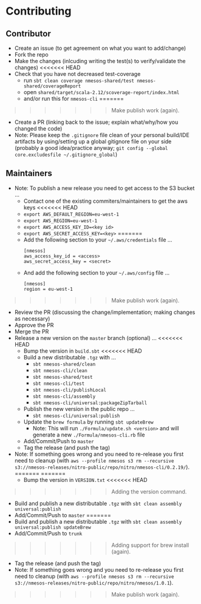 # Contributing

## Contributor

* Create an issue (to get agreement on what you want to add/change)
* Fork the repo
* Make the changes (inlcuding writing the test(s) to verify/validate the changes)
<<<<<<< HEAD
* Check that you have not decreased test-coverage
  * run `sbt clean coverage nmesos-shared/test nmesos-shared/coverageReport`
  * open `shared/target/scala-2.12/scoverage-report/index.html`
  * and/or run this for `nmesos-cli`
=======
>>>>>>> Make publish work (again).
* Create a PR (linking back to the issue; explain what/why/how you changed the code)
* Note: Please keep the `.gitignore` file clean of your personal build/IDE artifacts by using/setting up a global gitignore file on your side (probably a good idea/practice anyway; `git config --global core.excludesfile ~/.gitignore_global`)

## Maintainers

* Note: To publish a new release you need to get access to the S3 bucket ...
  * Contact one of the existing commiters/maintainers to get the aws keys
<<<<<<< HEAD
  * `export AWS_DEFAULT_REGION=eu-west-1`
  * `export AWS_REGION=eu-west-1`
  * `export AWS_ACCESS_KEY_ID=<key id>`
  * `export AWS_SECRET_ACCESS_KEY=<key>`
=======
  * Add the following section to your `~/.aws/credentials` file ...
    ```
    [nmesos]
    aws_access_key_id = <access>
    aws_secret_access_key = <secret>    
    ```
  * And add the following section to your `~/.aws/config` file ...
    ```
    [nmesos]
    region = eu-west-1
    ```
>>>>>>> Make publish work (again).
* Review the PR (discussing the change/implementation; making changes as necessary)
* Approve the PR
* Merge the PR
* Release a new version on the `master` branch (optional) ...
<<<<<<< HEAD
  * Bump the version in `build.sbt`
<<<<<<< HEAD
  * Build a new distributable `.tgz` with ...
    * `sbt nmesos-shared/clean` 
    * `sbt nmesos-cli/clean` 
    * `sbt nmesos-shared/test` 
    * `sbt nmesos-cli/test` 
    * `sbt nmesos-cli/publishLocal`
    * `sbt nmesos-cli/assembly`
    * `sbt nmesos-cli/universal:packageZipTarball`
  * Publish the new version in the public repo ...
    * `sbt nmesos-cli/universal:publish`
  * Update the `brew formula` by running `sbt updateBrew`
    * Note: This will run `./Formula/update.sh <version>` and will generate a new `./Formula/nmesos-cli.rb` file 
  * Add/Commit/Push to `master`
  * Tag the release (and push the tag)
* Note: If something goes wrong and you need to re-release you first need to cleanup (with `aws --profile nmesos s3 rm --recursive s3://nmesos-releases/nitro-public/repo/nitro/nmesos-cli/0.2.19/`).
=======
=======
  * Bump the version in `VERSION.txt`
<<<<<<< HEAD
>>>>>>> Adding the version command.
  * Build and publish a new distributable `.tgz` with `sbt clean assembly universal:publish` 
  * Add/Commit/Push to `master`
=======
  * Build and publish a new distributable `.tgz` with `sbt clean assembly universal:publish updateBrew` 
  * Add/Commit/Push to `trunk`
>>>>>>> Adding support for brew install (again).
  * Tag the release (and push the tag)
* Note: If something goes wrong and you need to re-release you first need to cleanup (with `aws --profile nmesos s3 rm --recursive s3://nmesos-releases/nitro-public/repo/nitro/nmesos/1.0.1`).
>>>>>>> Make publish work (again).
